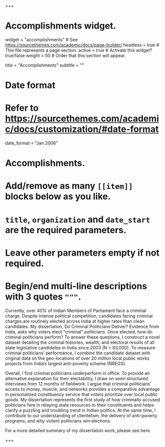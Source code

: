 +++
# Accomplishments widget.
widget = "accomplishments"  # See https://sourcethemes.com/academic/docs/page-builder/
headless = true  # This file represents a page section.
active = true  # Activate this widget? true/false
weight = 50  # Order that this section will appear.

title = "Accomplish&shy;ments"
subtitle = ""

# Date format
#   Refer to https://sourcethemes.com/academic/docs/customization/#date-format
date_format = "Jan 2006"

# Accomplishments.
#   Add/remove as many `[[item]]` blocks below as you like.
#   `title`, `organization` and `date_start` are the required parameters.
#   Leave other parameters empty if not required.
#   Begin/end multi-line descriptions with 3 quotes `"""`.


Currently, over 40% of Indian Members of Parliament face a criminal charge. Despite intense political
competition, candidates facing criminal charges are routinely elected across India at higher rates than clean
candidates. My dissertation, Do Criminal Politicians Deliver? Evidence from India, asks why voters elect
“criminal” politicians. Once elected, how do criminal politicians perform? To answer these questions, I
construct a novel dataset detailing the criminal histories, wealth, and electoral results of all state legislative
candidates in India since 2003 (N = 83,000). To measure criminal politicians’ performance, I combine the
candidate dataset with original data on the geo-locations of over 20 million local public works projects
from India’s largest anti-poverty scheme (NREGS).

Overall, I find criminal politicians underperform in office. To provide an alternative explanation for their electability, I
draw on semi-structured interviews from 12 months of fieldwork. I argue that criminal politicians’ access
to money, muscle, and networks provides a comparative advantage in personalized constituency service
that voters prioritize over local public goods. My dissertation represents the first study of how criminally accused politicians fare in relaying state resources
to their constituents and helps clarify a puzzling and troubling trend in Indian politics. At the same
time, I contribute to our understanding of clientelism, the delivery of anti-poverty programs, and why violent
politicians win elections.

For a more detailed summary of my dissertation work, please see here.

+++
